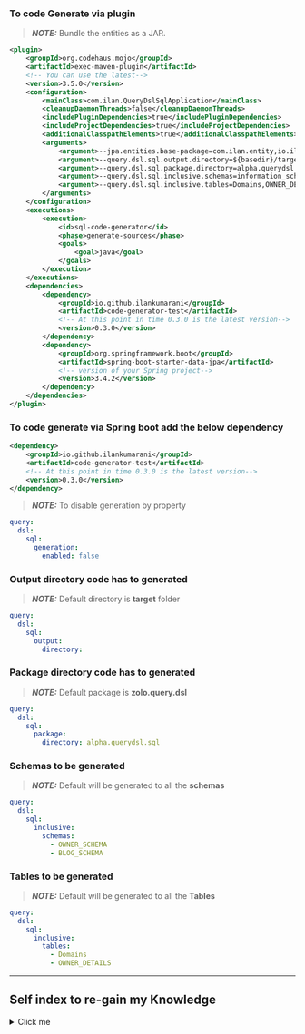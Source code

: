### To code Generate via plugin

> **_NOTE:_**  Bundle the entities as a JAR.

```xml
<plugin>
    <groupId>org.codehaus.mojo</groupId>
    <artifactId>exec-maven-plugin</artifactId>
    <!-- You can use the latest-->
    <version>3.5.0</version>
    <configuration>
        <mainClass>com.ilan.QueryDslSqlApplication</mainClass>
        <cleanupDaemonThreads>false</cleanupDaemonThreads>
        <includePluginDependencies>true</includePluginDependencies>
        <includeProjectDependencies>true</includeProjectDependencies>
        <additionalClasspathElements>true</additionalClasspathElements>
        <arguments>
            <argument>--jpa.entities.base-package=com.ilan.entity,io.ilan.entity</argument>
            <argument>--query.dsl.sql.output.directory=${basedir}/target/generated-sources</argument>
            <argument>--query.dsl.sql.package.directory=alpha.querydsl.sql</argument>
            <argument>--query.dsl.sql.inclusive.schemas=information_schema,OWNER_SCHEMA,BLOG_SCHEMA</argument>
            <argument>--query.dsl.sql.inclusive.tables=Domains,OWNER_DETAILS</argument>
        </arguments>
    </configuration>
    <executions>
        <execution>
            <id>sql-code-generator</id>
            <phase>generate-sources</phase>
            <goals>
                <goal>java</goal>
            </goals>
        </execution>
    </executions>
    <dependencies>
        <dependency>
            <groupId>io.github.ilankumarani</groupId>
            <artifactId>code-generator-test</artifactId>
            <!-- At this point in time 0.3.0 is the latest version-->
            <version>0.3.0</version>
        </dependency>
        <dependency>
            <groupId>org.springframework.boot</groupId>
            <artifactId>spring-boot-starter-data-jpa</artifactId>
            <!-- version of your Spring project-->
            <version>3.4.2</version>
        </dependency>
    </dependencies>
</plugin>
```

### To code generate via Spring boot add the below dependency

```xml
<dependency>
    <groupId>io.github.ilankumarani</groupId>
    <artifactId>code-generator-test</artifactId>
    <!-- At this point in time 0.3.0 is the latest version-->
    <version>0.3.0</version>
</dependency>
```
> **_NOTE:_**  To disable generation by property

```yaml
query:
  dsl:
    sql:
      generation:
        enabled: false
```

### Output directory code has to generated

> **_NOTE:_**  Default directory is **target** folder

```yaml
query:
  dsl:
    sql:
      output:
        directory:
```


### Package directory code has to generated

> **_NOTE:_**  Default package is **zolo.query.dsl**
```yaml
query:
  dsl:
    sql:
      package:
        directory: alpha.querydsl.sql
```

### Schemas to be generated

> **_NOTE:_**  Default will be generated to all the **schemas**
```yaml
query:
  dsl:
    sql:
      inclusive:
        schemas:
          - OWNER_SCHEMA
          - BLOG_SCHEMA
```

### Tables to be generated

> **_NOTE:_**  Default will be generated to all the **Tables**
```yaml
query:
  dsl:
    sql:
      inclusive:
        tables:
          - Domains
          - OWNER_DETAILS
```

___

## Self index to re-gain my Knowledge
<details>
  <summary>Click me</summary>

#### 1. CustomMetadataExporter to be copied from MetadataExporter

#### 2. Import Jakarta validation library
```java
   import jakarta.annotation.Nullable;
```
#### 3. Constructor changes in CustomMetadataExporter
```java
private final CustomMetadataExporterConfigImpl config;

public CustomMetadataExporter(CustomMetadataExporterConfigImpl config) {
    this.config = config;
}
```
#### 4. Changes in below method
```java
private void handleTable(DatabaseMetaData md, ResultSet tables) throws SQLException {
    var catalog = tables.getString("TABLE_CAT");
    var schema = tables.getString("TABLE_SCHEM");
    var schemaName = normalize(tables.getString("TABLE_SCHEM"));
    var tableName = normalize(tables.getString("TABLE_NAME"));

    if (FilterSqlGeneratorUtil.codeGenerateFor(FilterSqlGeneratorUtil.valuesToLowerCase(config.getSchemasIncluded()),
            FilterSqlGeneratorUtil.valuesToLowerCase(config.getTablesIncluded()), schemaName, tableName)) {
                /*
                        existing logic of this method to be copied over here
                 */
    }
}
```
</details>